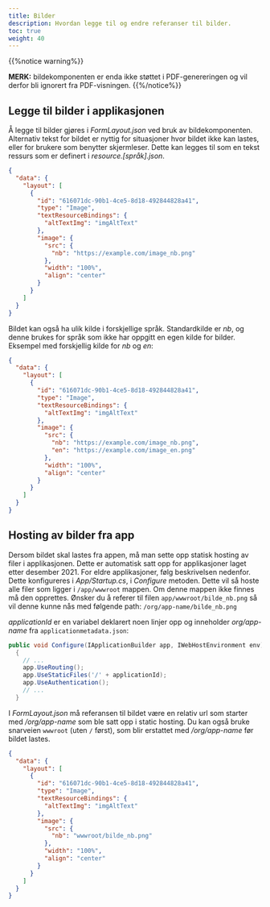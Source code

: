 ```yaml
---
title: Bilder
description: Hvordan legge til og endre referanser til bilder.
toc: true
weight: 40
---
```


{{%notice warning%}}

**MERK:** bildekomponenten er enda ikke støttet i PDF-genereringen og vil derfor bli ignorert fra PDF-visningen.
{{%/notice%}} 

## Legge til bilder i applikasjonen

Å legge til bilder gjøres i _FormLayout.json_ ved bruk av bildekomponenten. Alternativ tekst for bildet er nyttig for situasjoner hvor bildet ikke kan lastes, eller for brukere som benytter skjermleser. Dette kan legges til som en tekst ressurs som er definert i _resource.[språk].json_.

```json
{
  "data": {
    "layout": [
      {
        "id": "616071dc-90b1-4ce5-8d18-492844828a41",
        "type": "Image",
        "textResourceBindings": {
          "altTextImg": "imgAltText"
        },
        "image": {
          "src": {
            "nb": "https://example.com/image_nb.png"
          },
          "width": "100%",
          "align": "center"
        }
      }
    ]
  }
}
```

Bildet kan også ha ulik kilde i forskjellige språk. Standardkilde er _nb_, og denne brukes for språk som ikke har oppgitt en egen kilde for bilder. Eksempel med forskjellig kilde for _nb_ og _en_:

```json
{
  "data": {
    "layout": [
      {
        "id": "616071dc-90b1-4ce5-8d18-492844828a41",
        "type": "Image",
        "textResourceBindings": {
          "altTextImg": "imgAltText"
        },
        "image": {
          "src": {
            "nb": "https://example.com/image_nb.png",
            "en": "https://example.com/image_en.png"
          },
          "width": "100%",
          "align": "center"
        }
      }
    ]
  }
}
```

## Hosting av bilder fra app

Dersom bildet skal lastes fra appen, må man sette opp statisk hosting av filer i applikasjonen. Dette er automatisk satt opp for applikasjoner laget etter desember 2021. For eldre applikasjoner, følg beskrivelsen nedenfor.
Dette konfigureres i _App/Startup.cs_, i _Configure_ metoden. Dette vil så hoste alle filer som ligger i `/app/wwwroot` mappen. Om denne mappen ikke finnes må den opprettes.
Ønsker du å referer til filen `app/wwwroot/bilde_nb.png` så vil denne kunne nås med følgende path: `/org/app-name/bilde_nb.png`

_applicationId_ er en variabel deklarert noen linjer opp og inneholder _org/app-name_ fra `applicationmetadata.json`:

```C# {linenos=false,hl_lines=[5]}
public void Configure(IApplicationBuilder app, IWebHostEnvironment env)
  {
    // ...
    app.UseRouting();
    app.UseStaticFiles('/' + applicationId);
    app.UseAuthentication();
    // ...
  }
```

I _FormLayout.json_ må referansen til bildet være en relativ url som starter med _/org/app-name_ som ble satt opp i static hosting.
Du kan også bruke snarveien `wwwroot` (uten `/` først), som blir erstattet med _/org/app-name_ før bildet lastes.

```json
{
  "data": {
    "layout": [
      {
        "id": "616071dc-90b1-4ce5-8d18-492844828a41",
        "type": "Image",
        "textResourceBindings": {
          "altTextImg": "imgAltText"
        },
        "image": {
          "src": {
            "nb": "wwwroot/bilde_nb.png"
          },
          "width": "100%",
          "align": "center"
        }
      }
    ]
  }
}
```
